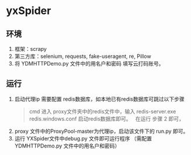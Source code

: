 # yxSpider

## 环境
1. 框架：scrapy
2. 第三方库：selenium, requests, fake-useragent, re, Pillow
3. 将 YDMHTTPDemo.py 文件中的用名户和密码 填写云打码账号。

## 运行
1. 启动代理ip 需要配置 redis数据库，如本地已有redis数据库可跳过以下步骤
   > cmd 进入 proxy文件夹中的redis文件中，输入 redis-server.exe redis.windows.conf 启动redis数据库即可。&nbsp;
   > &nbsp;在运行 步骤 2 即可，&nbsp;
2. proxy 文件中的ProxyPool-master为代理ip，启动该文件下的 run.py 即可。
3. 运行 YXSpider文件中debug.py 文件即可运行程序 （需配置 YDMHTTPDemo.py 文件中的用名户和密码）
